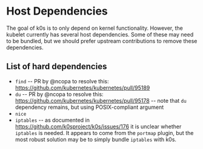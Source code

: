 # Host Dependencies

The goal of k0s is to only depend on kernel functionality. However, the kubelet
currently has several host dependencies. Some of these may need to be bundled,
but we should prefer upstream contributions to remove these dependencies.

## List of hard dependencies

- `find`
-- PR by @ncopa to resolve this: https://github.com/kubernetes/kubernetes/pull/95189
- `du`
-- PR by @ncopa to resolve this: https://github.com/kubernetes/kubernetes/pull/95178
-- note that `du` dependency remains, but using POSIX-compliant argument
- `nice`
- `iptables`
-- as documented in https://github.com/k0sproject/k0s/issues/176 it is unclear whether `iptables` is needed. It appears to come from the `portmap` plugin, but the most robust solution may be to simply bundle `iptables` with k0s.
